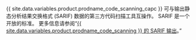 {{ site.data.variables.product.prodname_code_scanning_capc }} 可与输出静态分析结果交换格式 (SARIF) 数据的第三方代码扫描工具互操作。 SARIF 是一个开放的标准。 更多信息请参阅“[{{ site.data.variables.product.prodname_code_scanning }} 的 SARIF 输出](/github/finding-security-vulnerabilities-and-errors-in-your-code/sarif-support-for-code-scanning)。”